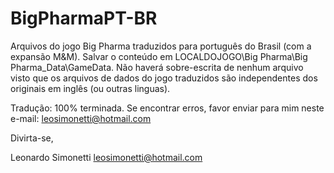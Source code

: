 # BigPharmaPT-BR
Arquivos do jogo Big Pharma traduzidos para português do Brasil (com a expansão M&M).
Salvar o conteúdo em LOCALDOJOGO\Big Pharma\Big Pharma_Data\GameData.
Não haverá sobre-escrita de nenhum arquivo visto que os arquivos de dados do jogo traduzidos são independentes dos originais em inglês (ou outras linguas).

Tradução: 100% terminada.
Se encontrar erros, favor enviar para mim neste e-mail: leosimonetti@hotmail.com

Divirta-se,

Leonardo Simonetti
leosimonetti@hotmail.com
